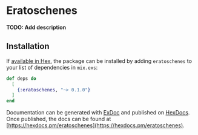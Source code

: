 # Eratoschenes

**TODO: Add description**

## Installation

If [available in Hex](https://hex.pm/docs/publish), the package can be installed
by adding `eratoschenes` to your list of dependencies in `mix.exs`:

```elixir
def deps do
  [
    {:eratoschenes, "~> 0.1.0"}
  ]
end
```

Documentation can be generated with [ExDoc](https://github.com/elixir-lang/ex_doc)
and published on [HexDocs](https://hexdocs.pm). Once published, the docs can
be found at [https://hexdocs.pm/eratoschenes](https://hexdocs.pm/eratoschenes).

